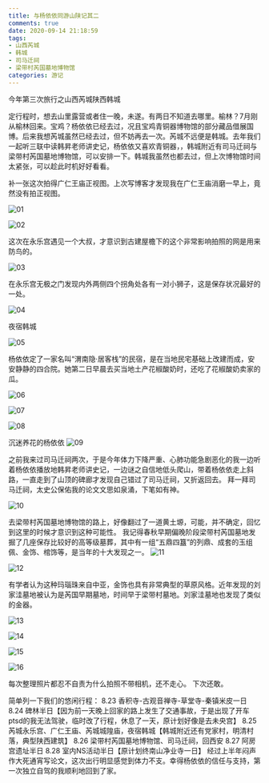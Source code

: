 ```yaml
---
title: 与杨依依同游山陕记其二
comments: true
date: 2020-09-14 21:18:59
tags:
- 山西芮城
- 韩城
- 司马迁祠
- 梁带村芮国墓地博物馆
categories: 游记
---
```

今年第三次旅行之山西芮城陕西韩城
<!--more-->
定行程时，想去山里露营或者住一晚，未遂。有两日不知道去哪里。榆林？7月刚从榆林回来。宝鸡？杨依依已经去过，况且宝鸡青铜器博物馆的部分藏品借展国博。后来我想芮城虽然已经去过，但不妨再去一次。芮城不远便是韩城。去年我们一起听三联中读韩昇老师讲史记，杨依依又喜欢青铜器，，韩城附近有司马迁祠与梁带村芮国墓地博物馆，可以安排一下。韩城我虽然也都去过，但上次博物馆时间太紧张，可以趁此时机好好看看。

补一张这次拍得广仁王庙正视图。上次写博客才发现我在广仁王庙消磨一早上，竟然没有拍正视图。

![01](/images/2020091418.JPG "广仁王庙正视图")

![02](/images/2020091434.jpg "广仁王庙一角")

这次在永乐宫遇见一个大叔，才意识到古建屋檐下的这个非常影响拍照的网是用来防鸟的。

![03](/images/2020091419.JPG "广仁王庙唐代大殿斗拱")

在永乐宫无极之门发现内外两侧四个拐角处各有一对小狮子，这是保存状况最好的一处。

![04](/images/2020091420.JPG "永乐宫无极之门台基上的对狮")

夜宿韩城

![05](/images/2020091421.JPG "韩城古城")

杨依依定了一家名叫“渭南隐·居客栈”的民宿，是在当地民宅基础上改建而成，安安静静的四合院。她第二日早晨去买当地土产花椒酸奶时，还吃了花椒酸奶卖家的瓜。

![06](/images/2020091422.JPG "民宿1")

![07](/images/2020091423.JPG "民宿2")

![08](/images/2020091424.jpg "民宿3")

沉迷养花的杨依依
![09](/images/2020091435.jpg "民宿4")

之前我来过司马迁祠两次，于是今年体力下降严重、心肺功能急剧恶化的我一边听着杨依依播放地韩昇老师讲史记，一边谜之自信地低头爬山，带着杨依依走上斜路，一直走到了山顶的碑廊才发现自己错过了司马迁祠，又折返回去。
拜一拜司马迁祠，太史公保佑我的论文文思如泉涌，下笔如有神。

![10](/images/2020091425.JPG "司马迁祠")

去梁带村芮国墓地博物馆的路上，好像翻过了一道黄土塬，可能，并不确定，回忆到这里的时候才意识到这种可能性。
我记得春秋早期偏晚阶段梁带村芮国墓地发掘了几座保存比较好的高等级墓葬，其中有一组“五鼎四簋”的列鼎、成套的玉组佩、金饰、棺饰等，是当年的十大发现之一。
![11](/images/2020091426.JPG "宏伟的博物馆")

![12](/images/2020091427.JPG "列鼎")

有学者认为这种玛瑙珠来自中亚，金饰也具有非常典型的草原风格。近年发现的刘家洼墓地被认为是芮国早期墓地，时间早于梁带村墓地。刘家洼墓地也发现了类似的金器。

![13](/images/2020091428.jpg "玉组佩1")

![14](/images/2020091431.JPG "玉组佩2")

![15](/images/2020091432.JPG "金饰1")

![16](/images/2020091433.JPG "金饰2")


每次整理照片都忍不自责为什么拍照不带相机，还不走心。
下次还敢。

简单列一下我们的悠闲行程：
8.23 香积寺-古观音禅寺-草堂寺-秦镇米皮一日
8.24 碑林半日【因为前一天晚上回家的路上发生了交通事故，于是出现了开车ptsd的我无法驾驶，临时改了行程，休息了一天，原计划好像是去未央宫】
8.25 芮城永乐宫、广仁王庙、芮城城隍庙，夜宿韩城【韩城附近还有党家村，明清村落，典型陕西建筑】
8.26 梁带村芮国墓地博物馆、司马迁祠，回西安
8.27 阿房宫遗址半日
8.28 室内NS活动半日【原计划终南山净业寺一日】
经过上半年闷声作大死通宵写论文，这次出行明显感觉到体力不支。幸得杨依依的信任与支持，第一次独立自驾的我顺利地回到了家。
